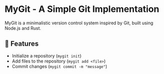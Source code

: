 # MyGit - A Simple Git Implementation

MyGit is a minimalistic version control system inspired by Git, built using Node.js and Rust.

## 🚀 Features
- Initialize a repository (`mygit init`)
- Add files to the repository (`mygit add <file>`)
- Commit changes (`mygit commit -m "message"`)

